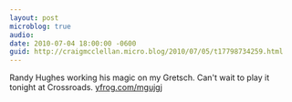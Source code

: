 ```yaml
---
layout: post
microblog: true
audio: 
date: 2010-07-04 18:00:00 -0600
guid: http://craigmcclellan.micro.blog/2010/07/05/t17798734259.html
---
```

Randy Hughes working his magic on my Gretsch. Can't wait to play it tonight at Crossroads.  [yfrog.com/mgujgj](http://yfrog.com/mgujgj)
